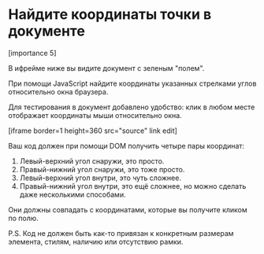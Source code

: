 # Найдите координаты точки в документе

[importance 5]

В ифрейме ниже вы видите документ с зеленым "полем".

При помощи JavaScript найдите координаты указанных стрелками углов относительно окна браузера.

Для тестирования в документ добавлено удобство: клик в любом месте отображает координаты мыши относительно окна.

[iframe border=1 height=360 src="source" link edit]

Ваш код должен при помощи DOM получить четыре пары координат: 
<ol>
<li>Левый-верхний угол снаружи, это просто.</li>
<li>Правый-нижний угол снаружи, это тоже просто.</li>
<li>Левый-верхний угол внутри, это чуть сложнее.</li>
<li>Правый-нижний угол внутри, это ещё сложнее, но можно сделать даже несколькими способами.</li>
</ol>

Они должны совпадать с координатами, которые вы получите кликом по полю.

P.S. Код не должен быть как-то привязан к конкретным размерам элемента, стилям, наличию или отсутствию рамки.

